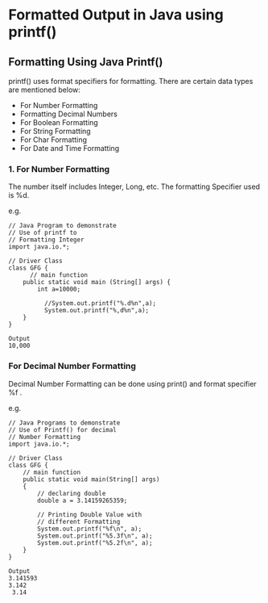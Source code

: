 # Formatted Output in Java using printf()

## Formatting Using Java Printf()
printf() uses format specifiers for formatting. There are certain data types are mentioned below:

* For Number Formatting
* Formatting Decimal Numbers
* For Boolean Formatting
* For String Formatting
* For Char Formatting
* For Date and Time Formatting

### 1. For Number Formatting
The number itself includes Integer, Long, etc. The formatting Specifier used is %d.

e.g. 
```
// Java Program to demonstrate 
// Use of printf to 
// Formatting Integer 
import java.io.*; 
  
// Driver Class 
class GFG { 
      // main function 
    public static void main (String[] args) { 
        int a=10000; 
            
          //System.out.printf("%.d%n",a); 
          System.out.printf("%,d%n",a); 
    } 
} 

Output
10,000
```
### For Decimal Number Formatting
Decimal Number Formatting can be done using print() and format specifier %f .

e.g. 
```
// Java Programs to demonstrate 
// Use of Printf() for decimal 
// Number Formatting 
import java.io.*; 

// Driver Class 
class GFG { 
	// main function 
	public static void main(String[] args) 
	{ 
		// declaring double 
		double a = 3.14159265359; 

		// Printing Double Value with 
		// different Formatting 
		System.out.printf("%f\n", a); 
		System.out.printf("%5.3f\n", a); 
		System.out.printf("%5.2f\n", a); 
	} 
}

Output
3.141593
3.142
 3.14

```
